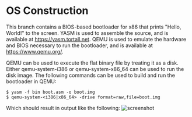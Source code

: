 # OS Construction

This branch contains a BIOS-based bootloader for x86 that prints "Hello, World!" to the screen. YASM is used to assemble the source, and is available at https://yasm.tortall.net. QEMU is used to emulate the hardware and BIOS necessary to run the bootloader, and is available at https://www.qemu.org/.

QEMU can be used to execute the flat binary file by treating it as a disk. Either qemu-system-i386 or qemu-system-x86_64 can be used to run the disk image. The following commands can be used to build and run the bootloader in QEMU:

```
$ yasm -f bin boot.asm -o boot.img
$ qemu-system-<i386|x86_64> -drive format=raw,file=boot.img
```

Which should result in output like the following:
![screenshot](https://user-images.githubusercontent.com/12636891/66261025-960b2680-e794-11e9-8982-1b473261ed10.png)